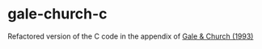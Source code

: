 # gale-church-c
Refactored version of the C code in the appendix of [Gale &amp; Church (1993)](https://aclanthology.org/J93-1004/)
